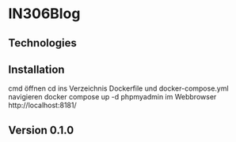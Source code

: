 # IN306Blog

## Technologies

## Installation
cmd öffnen
cd ins Verzeichnis Dockerfile und docker-compose.yml navigieren
docker compose up -d
phpmyadmin im Webbrowser http://localhost:8181/
## Version 0.1.0
